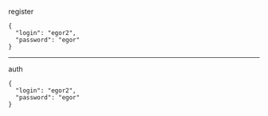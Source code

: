 register
```
{
  "login": "egor2",
  "password": "egor"
}
```

---
auth
```
{
  "login": "egor2",
  "password": "egor"
}
```